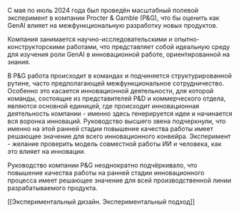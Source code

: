 С мая по июль 2024 года был проведён масштабный полевой эксперимент в компании Procter & Gamble (P&G), что бы оценить как GenAI влияет на межфункциональную разработку новых продуктов.

Компания занимается научно-исследовательскими и опытно-конструкторскими работами, что представляет собой идеальную среду для изучения роли GenAI в инновационной работе, ориентированной на знания.

В P&G работа происходит в командах и подчиняется структурированной рутине, часто предполагающей межфункциональное сотрудничество. Особенно это касается инновационной деятельности, для которой команды, состоящие из представителей P&D и коммерческого отдела, являются основной единицей, где происходит инновационная деятельность компании - именно здесь генерируется идеи и начинается вся воронка инноваций. Руководство высшего звена подчеркнули, что именно на этой ранней стадии повышение качества работы имеет решающее значение для всего инновационного конвейра.  Эксперимент - желание проверить модель совместной работы ИИ и человека, как это влияет на инновации.

Руководство компании P&G неоднократно подчёркивало, что повышение качества работы на ранней стадии инновационного процесса имеет решающее значение для всей производственной линии разрабатываемого продукта.

[[Экспериментальный дизайн. Экспериментальный подход]]